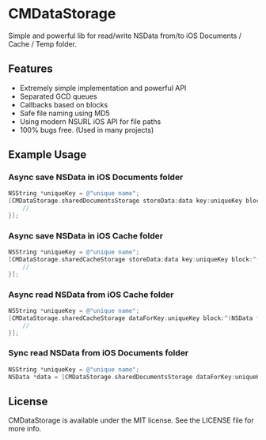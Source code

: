 # CMDataStorage

Simple and powerful lib for read/write NSData from/to iOS Documents / Cache / Temp folder.

## Features

- Extremely simple implementation and powerful API
- Separated GCD queues
- Callbacks based on blocks
- Safe file naming using MD5
- Using modern NSURL iOS API for file paths
- 100% bugs free. (Used in many projects)

## Example Usage

### Async save NSData in iOS Documents folder

```objective-c
NSString *uniqueKey = @"unique name";
[CMDataStorage.sharedDocumentsStorage storeData:data key:uniqueKey block:^(BOOL succeeds) {
    //
}];
```

### Async save NSData in iOS Cache folder

```objective-c
NSString *uniqueKey = @"unique name";
[CMDataStorage.sharedCacheStorage storeData:data key:uniqueKey block:^(BOOL succeeds) {
    //
}];
```

### Async read NSData from iOS Cache folder

```objective-c
NSString *uniqueKey = @"unique name";
[CMDataStorage.sharedCacheStorage dataForKey:uniqueKey block:^(NSData *data) {
    //
}];
```

### Sync read NSData from iOS Documents folder

```objective-c
NSString *uniqueKey = @"unique name";
NSData *data = [CMDataStorage.sharedDocumentsStorage dataForKey:uniqueKey];
```

## License

CMDataStorage is available under the MIT license. See the LICENSE file for more info.
